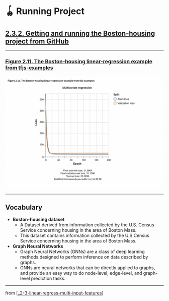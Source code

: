 # 🪀 Running Project

## [**2.3.2.** Getting and running the Boston-housing project from GitHub](https://livebook.manning.com/book/deep-learning-with-javascript/chapter-2/170)

---

### [**Figure 2.11.** The Boston-housing linear-regression example from tfjs-examples](https://livebook.manning.com/book/deep-learning-with-javascript/chapter-2/ch02fig11)

<img src="../../../assets/figures/Figure_2-11.png">

---

## **Vocabulary**

- <b>Boston-housing dataset</b>
  - A Dataset derived from information collected by the U.S. Census Service concerning housing in the area of Boston Mass.
  - This dataset contains information collected by the U.S Census Service concerning housing in the area of Boston Mass.
- <b>Graph Neural Networks</b>
  - Graph Neural Networks (GNNs) are a class of deep learning methods designed to perform inference on data described by graphs.
  - GNNs are neural networks that can be directly applied to graphs, and provide an easy way to do node-level, edge-level, and graph-level prediction tasks.

<link rel="stylesheet" type="text/css" media="all" href="../../../assets/css/custom.css" />

---

from [[_2-3-linear-regress-multi-input-features]]

[//begin]: # "Autogenerated link references for markdown compatibility"
[_2-3-linear-regress-multi-input-features]: _2-3-linear-regress-multi-input-features.md "🪀 Linear Regress Multi-Input Features"
[//end]: # "Autogenerated link references"
